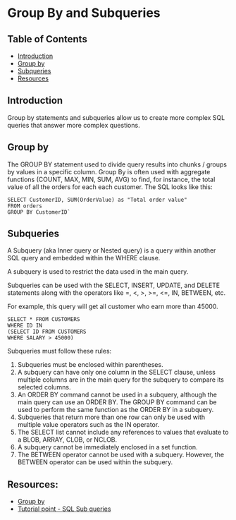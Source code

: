 # Group By and Subqueries

## Table of Contents

* [Introduction](#introduction)
* [Group by](#group-by)
* [Subqueries](#subqueries)
* [Resources](#resources)

## Introduction

Group by statements and subqueries allow us to create more complex SQL queries that answer more complex questions.

## Group by

The GROUP BY statement used to divide query results into chunks / groups by values in a specific column. Group By is often used with aggregate functions (COUNT, MAX, MIN, SUM, AVG) to find, for instance, the total value of all the orders for each each customer. The SQL looks like this:

```
SELECT CustomerID, SUM(OrderValue) as "Total order value"
FROM orders
GROUP BY CustomerID`
```

## Subqueries

A Subquery (aka Inner query or Nested query) is a query within another SQL query and embedded within the WHERE clause.

A subquery is used to restrict the data used in the main query.

Subqueries can be used with the SELECT, INSERT, UPDATE, and DELETE statements along with the operators like =, <, >, >=, <=, IN, BETWEEN, etc.

For example, this query will get all customer who earn more than 45000.

```
SELECT * FROM CUSTOMERS
WHERE ID IN
(SELECT ID FROM CUSTOMERS
WHERE SALARY > 45000)
```
Subqueries must follow these rules:
1. Subqueries must be enclosed within parentheses.
2. A subquery can have only one column in the SELECT clause, unless multiple columns are in the main query for the subquery to compare its selected columns.
3. An ORDER BY command cannot be used in a subquery, although the main query can use an ORDER BY. The GROUP BY command can be used to perform the same function as the ORDER BY in a subquery.
4. Subqueries that return more than one row can only be used with multiple value operators such as the IN operator.
5. The SELECT list cannot include any references to values that evaluate to a BLOB, ARRAY, CLOB, or NCLOB.
6. A subquery cannot be immediately enclosed in a set function.
7. The BETWEEN operator cannot be used with a subquery. However, the BETWEEN operator can be used within the subquery.

## Resources:

* [Group by](https://www.w3schools.com/sql/sql_groupby.asp)
* [Tutorial point - SQL Sub queries](https://www.tutorialspoint.com/sql/sql-sub-queries.htm)
